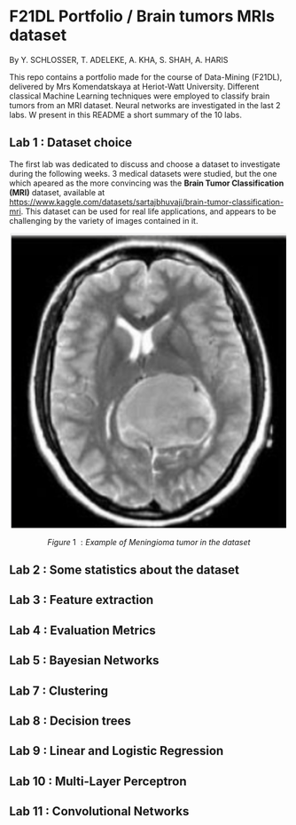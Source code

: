 # F21DL Portfolio / Brain tumors MRIs dataset 
By Y. SCHLOSSER, T. ADELEKE, A. KHA, S. SHAH, A. HARIS


This repo contains a portfolio made for the course of Data-Mining (F21DL), delivered by Mrs Komendatskaya at Heriot-Watt University. Different classical Machine Learning techniques were employed to classify brain tumors from an MRI dataset. Neural networks are investigated in the last 2 labs. W present in this README a short summary of the 10 labs.

## Lab 1 : Dataset choice

The first lab was dedicated to discuss and choose a dataset to investigate during the following weeks.
3 medical datasets were studied, but the one which apeared as the more convincing was the __Brain Tumor Classification (MRI)__ dataset, available at https://www.kaggle.com/datasets/sartajbhuvaji/brain-tumor-classification-mri. This dataset can be used for real life applications, and appears to be challenging by the variety of images contained in it.

<img src="images/meningioma.png" width="500"/>

$$Figure \ 1 \ : Example \ of \ Meningioma \ tumor \ in \ the \ dataset$$

## Lab 2 : Some statistics about the dataset

## Lab 3 : Feature extraction

## Lab 4 : Evaluation Metrics

## Lab 5 : Bayesian Networks

## Lab 7 : Clustering

## Lab 8 : Decision trees

## Lab 9 : Linear and Logistic Regression

## Lab 10 : Multi-Layer Perceptron

## Lab 11 : Convolutional Networks
